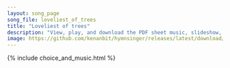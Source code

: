 ```yaml
---
layout: song_page
song_file: loveliest_of_trees
title: "Loveliest of trees"
description: "View, play, and download the PDF sheet music, slideshow, and audio. Lyrics: Loveliest of trees, the cherry now, hung with bloom along the bough, it stands about the woodland ride wearing white for Eastertide.  Now of my threes... english secular 4part spring chords"
image: https://github.com/kenanbit/hymnsinger/releases/latest/download/loveliest_of_trees-trad.png
---
```


{% include choice_and_music.html %}